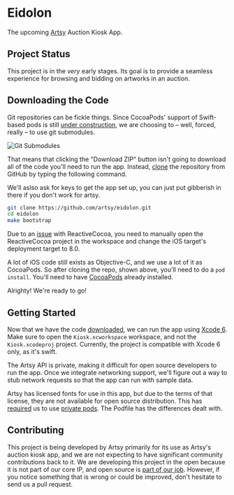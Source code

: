 Eidolon
================

The upcoming [Artsy](https://artsy.net) Auction Kiosk App.

Project Status
----------------

This project is in the *very* early stages. Its goal is to provide a seamless
experience for browsing and bidding on artworks in an auction.

Downloading the Code
----------------

Git repositories can be fickle things. Since CocoaPods' support of Swift-based pods
is still [under construction](https://github.com/CocoaPods/CocoaPods/pull/2222),
we are choosing to – well, forced, really – to use git submodules.

![Git Submodules](http://cloud.ashfurrow.com/image/0E1e2G2J1f1P/git-submodules.png)

That means that clicking the "Download ZIP" button isn't going to download all
of the code you'll need to run the app. Instead, [clone](http://git-scm.com/book/en/Git-Basics-Getting-a-Git-Repository#Cloning-an-Existing-Repository)
the repository from GitHub by typing the following command.

We'll aslso ask for keys to get the app set up, you can just put gibberish in there if you
don't work for artsy.

```sh
git clone https://github.com/artsy/eidolon.git
cd eidolon
make bootstrap
```

Due to an [issue](https://github.com/ReactiveCocoa/ReactiveCocoa/issues/1480) 
with ReactiveCocoa, you need to manually open the ReactiveCocoa project in the
workspace and change the iOS target's deployment target to 8.0.

A lot of iOS code still exists as Objective-C, and we use a lot of it as
CocoaPods. So after cloning the repo, shown above, you'll need to do a `pod
install`. You'll need to have [CocoaPods](http://guides.cocoapods.org/using/getting-started.html)
already installed.

Alrighty! We're ready to go!

Getting Started
----------------

Now that we have the code [downloaded](#downloading-the-code), we can run the
app using [Xcode 6](https://developer.apple.com/xcode/downloads/). Make sure to
open the `Kiosk.xcworkspace` workspace, and not the `Kiosk.xcodeproj` project.
Currently, the project is compatible with Xcode 6 only, as it's swift.

The Artsy API is private, making it difficult for open source developers to run
the app. Once we integrate networking support, we'll figure out a way to stub
network requests so that the app can run with sample data.

Artsy has licensed fonts for use in this app, but due to the terms of that
license, they are not available for open source distribution. This has [required](http://artsy.github.io/blog/2014/06/20/artsys-first-closed-source-pod/)
us to use [private pods](http://guides.cocoapods.org/making/private-cocoapods.html).
The Podfile has the differences dealt with. 

Contributing
----------------

This project is being developed by Artsy primarily for its use as Artsy's
auction kiosk app, and we are not expecting to have significant community
contributions back to it. We are developing this project in the open because
it is not part of our core IP, and open source is [part of our job](http://code.dblock.org/open-source-is-simply-part-of-my-teams-job-description). However, if you notice something that is wrong or could be
improved, don't hesitate to send us a pull request.
